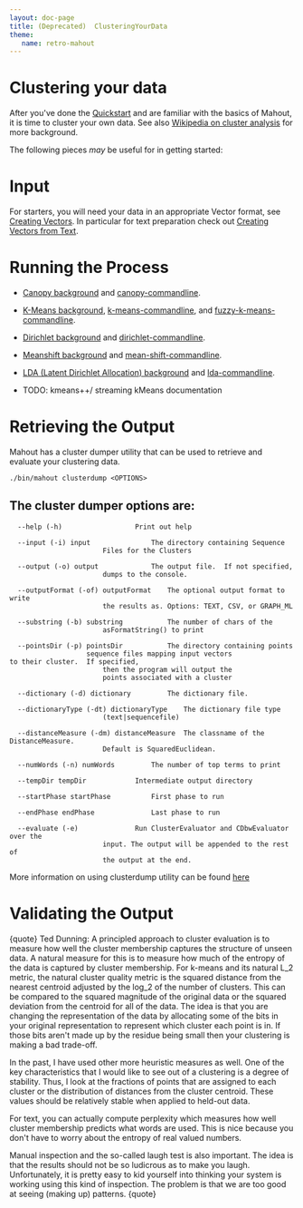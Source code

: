 ```yaml
---
layout: doc-page
title: (Deprecated)  ClusteringYourData
theme:
   name: retro-mahout
---
```


# Clustering your data

After you've done the [Quickstart](quickstart.html) and are familiar with the basics of Mahout, it is time to cluster your own
data. See also [Wikipedia on cluster analysis](en.wikipedia.org/wiki/Cluster_analysis) for more background.

The following pieces *may* be useful for in getting started:

<a name="ClusteringYourData-Input"></a>
# Input

For starters, you will need your data in an appropriate Vector format, see [Creating Vectors](../basics/creating-vectors.html).
In particular for text preparation check out [Creating Vectors from Text](../basics/creating-vectors-from-text.html).


<a name="ClusteringYourData-RunningtheProcess"></a>
# Running the Process

* [Canopy background](canopy-clustering.html) and [canopy-commandline](canopy-commandline.html).

* [K-Means background](k-means-clustering.html), [k-means-commandline](k-means-commandline.html), and
[fuzzy-k-means-commandline](fuzzy-k-means-commandline.html).

* [Dirichlet background](dirichlet-process-clustering.html) and [dirichlet-commandline](dirichlet-commandline.html).

* [Meanshift background](mean-shift-clustering.html) and [mean-shift-commandline](mean-shift-commandline.html).

* [LDA (Latent Dirichlet Allocation) background](-latent-dirichlet-allocation.html) and [lda-commandline](lda-commandline.html).

* TODO: kmeans++/ streaming kMeans documentation


<a name="ClusteringYourData-RetrievingtheOutput"></a>
# Retrieving the Output

Mahout has a cluster dumper utility that can be used to retrieve and evaluate your clustering data.

    ./bin/mahout clusterdump <OPTIONS>


<a name="ClusteringYourData-Theclusterdumperoptionsare:"></a>
## The cluster dumper options are:

      --help (-h)				   Print out help	
	    
      --input (-i) input			   The directory containing Sequence    
    					   Files for the Clusters	    

      --output (-o) output			   The output file.  If not specified,  
    					   dumps to the console.

      --outputFormat (-of) outputFormat	   The optional output format to write
    					   the results as. Options: TEXT, CSV, or GRAPH_ML		 

      --substring (-b) substring		   The number of chars of the	    
    					   asFormatString() to print	
    
      --pointsDir (-p) pointsDir		   The directory containing points  
 					   sequence files mapping input vectors     					   to their cluster.  If specified, 
    					   then the program will output the 
    					   points associated with a cluster 

      --dictionary (-d) dictionary		   The dictionary file. 	    

      --dictionaryType (-dt) dictionaryType    The dictionary file type	    
    					   (text|sequencefile)

      --distanceMeasure (-dm) distanceMeasure  The classname of the DistanceMeasure.
    					   Default is SquaredEuclidean.     

      --numWords (-n) numWords		   The number of top terms to print 

      --tempDir tempDir			   Intermediate output directory

      --startPhase startPhase		   First phase to run

      --endPhase endPhase			   Last phase to run

      --evaluate (-e)			   Run ClusterEvaluator and CDbwEvaluator over the
    					   input. The output will be appended to the rest of
    					   the output at the end.   


More information on using clusterdump utility can be found [here](cluster-dumper.html)

<a name="ClusteringYourData-ValidatingtheOutput"></a>
# Validating the Output

{quote}
Ted Dunning: A principled approach to cluster evaluation is to measure how well the
cluster membership captures the structure of unseen data.  A natural
measure for this is to measure how much of the entropy of the data is
captured by cluster membership.  For k-means and its natural L_2 metric,
the natural cluster quality metric is the squared distance from the nearest
centroid adjusted by the log_2 of the number of clusters.  This can be
compared to the squared magnitude of the original data or the squared
deviation from the centroid for all of the data.  The idea is that you are
changing the representation of the data by allocating some of the bits in
your original representation to represent which cluster each point is in. 
If those bits aren't made up by the residue being small then your
clustering is making a bad trade-off.

In the past, I have used other more heuristic measures as well.  One of the
key characteristics that I would like to see out of a clustering is a
degree of stability.  Thus, I look at the fractions of points that are
assigned to each cluster or the distribution of distances from the cluster
centroid. These values should be relatively stable when applied to held-out
data.

For text, you can actually compute perplexity which measures how well
cluster membership predicts what words are used.  This is nice because you
don't have to worry about the entropy of real valued numbers.

Manual inspection and the so-called laugh test is also important.  The idea
is that the results should not be so ludicrous as to make you laugh.
Unfortunately, it is pretty easy to kid yourself into thinking your system
is working using this kind of inspection.  The problem is that we are too
good at seeing (making up) patterns.
{quote}

